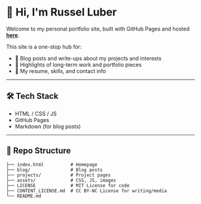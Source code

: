# 👋 Hi, I'm Russel Luber

Welcome to my personal portfolio site, built with GitHub Pages and hosted **[here](https://russluber.github.io/portfolio)**.

This site is a one-stop hub for:
- 🧠 Blog posts and write-ups about my projects and interests
- 💼 Highlights of long-term work and portfolio pieces
- 📄 My resume, skills, and contact info

---

## 🛠️ Tech Stack

- HTML / CSS / JS
- GitHub Pages
- Markdown (for blog posts)

---

## 📁 Repo Structure

```plaintext
├── index.html          # Homepage
├── blog/               # Blog posts
├── projects/           # Project pages
├── assets/             # CSS, JS, images
├── LICENSE             # MIT License for code
├── CONTENT_LICENSE.md  # CC BY-NC License for writing/media
└── README.md
```